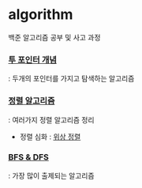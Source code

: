 # algorithm
백준 알고리즘 공부 및 사고 과정 

### [투 포인터 개념](https://velog.io/@heekyoung2000/%EC%95%8C%EA%B3%A0%EB%A6%AC%EC%A6%98-%EA%B0%9C%EB%85%90-%ED%88%AC-%ED%8F%AC%EC%9D%B8%ED%84%B0)
: 두개의 포인터를 가지고 탐색하는 알고리즘

### [정렬 알고리즘](https://velog.io/@heekyoung2000/%EC%9E%AC%EA%B7%80-%EC%95%8C%EA%B3%A0%EB%A6%AC%EC%A6%98-%EC%A0%95%EB%A0%AC-%EC%A0%95%EB%A6%AC)
: 여러가지 정렬 알고리즘 정리
 * 정렬 심화 : [위상 정렬](https://velog.io/@heekyoung2000/%EC%95%8C%EA%B3%A0%EB%A6%AC%EC%A6%98-%EA%B0%9C%EB%85%90-%EC%9C%84%EC%83%81-%EC%A0%95%EB%A0%AC)

### [BFS & DFS](https://velog.io/@heekyoung2000/%EC%95%8C%EA%B3%A0%EB%A6%AC%EC%A6%98-%EA%B0%9C%EB%85%90-BFS-vs-DFS)
: 가장 많이 출제되는 알고리즘 
